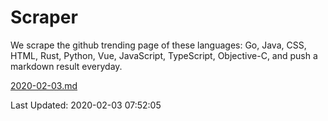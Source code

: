 # Scraper

We scrape the github trending page of these languages: Go, Java, CSS, HTML, Rust, Python, Vue, JavaScript, TypeScript, Objective-C, and push a markdown result everyday.

[2020-02-03.md](https://github.com/yangwenmai/Scraper/blob/master/2020-02-03.md)

Last Updated: 2020-02-03 07:52:05